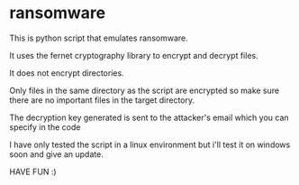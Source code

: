 # ransomware
This is python script that emulates ransomware.

It uses the fernet cryptography library to encrypt and decrypt files.

It does not encrypt directories.

Only files in the same directory as the script are encrypted so make sure there are no important files in the target directory.

The decryption key generated is sent to the attacker's email which you can specify in the code 

I have only tested the script in a linux environment but i'll test it on windows soon and give an update.



HAVE FUN :)
